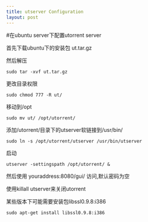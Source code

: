 ```yaml
---
title: utserver Configuration
layout: post
---
```


#在ubuntu server下配置utorrent server

首先下载ubuntu下的安装包 ut.tar.gz

然后解压

    sudo tar -xvf ut.tar.gz
    
更改目录权限

    sudo chmod 777 -R ut/
    
移动到/opt

    sudo mv ut/ /opt/utorrent/
    
添加/utorrent/目录下的utserver软链接到/usr/bin/

    sudo ln -s /opt/utorrent/utserver /usr/bin/utserver
    
启动

    utserver -settingspath /opt/utorrent/ &
    

然后使用 youraddress:8080/gui/ 访问,默认密码为空

使用killall utserver来关闭utorrent

某些版本下可能需要安装包libssl0.9.8:i386

    sudo apt-get install libssl0.9.8:i386